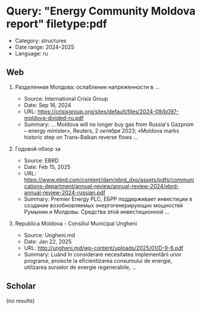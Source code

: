 # Query: "Energy Community Moldova report" filetype:pdf
- Category: structures
- Date range: 2024–2025
- Language: ru

## Web

1. Разделенная Молдова: ослабление напряженности в ...
   - Source: International Crisis Group
   - Date: Sep 16, 2024
   - URL: https://crisisgroup.org/sites/default/files/2024-09/b097-moldova-divided-ru.pdf
   - Summary: ... Moldova will no longer buy gas from Russia's Gazprom – energy minister», Reuters, 2 октября 2023; «Moldova marks historic step on Trans-Balkan reverse flows ...

2. Годовой обзор за
   - Source: EBRD
   - Date: Feb 15, 2025
   - URL: https://www.ebrd.com/content/dam/ebrd_dxp/assets/pdfs/communications-department/annual-review/annual-review-2024/ebrd-annual-review-2024-russian.pdf
   - Summary: Premier Energy PLC, ЕБРР поддерживает инвестиции в создание возобновляемых энергогенерирующих мощностей Румынии и Молдовы. Средства этой инвестиционной ...

3. Republica Moldova - Consiliul Municipal Ungheni
   - Source: Ungheni.md
   - Date: Jan 22, 2025
   - URL: http://ungheni.md/wp-content/uploads/2025/01/D-9-6.pdf
   - Summary: Luând în considerare necesitatea implementării unor programe, proiecte la eficientizarea consumului de energie, utilizarea surselor de energie regenerabile, ...

## Scholar

(no results)

